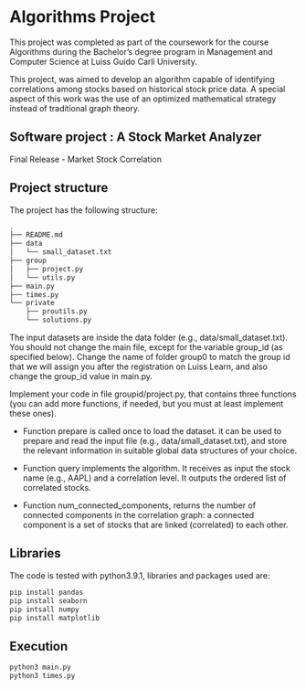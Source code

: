 # Algorithms Project

This project was completed as part of the coursework for the course Algorithms during the Bachelor’s degree program in Management and Computer Science at Luiss Guido Carli University.

This project, was aimed to develop an algorithm capable of identifying correlations among stocks based on historical stock price data. A special aspect of this work was the use of an optimized mathematical strategy instead of traditional graph theory.

## Software project : A Stock Market Analyzer 

Final Release - Market Stock Correlation

## Project structure 
The project has the following structure:
```bash
.
├── README.md
├── data
│   └── small_dataset.txt
├── group
│   ├── project.py
│   └── utils.py
├── main.py
├── times.py  
└── private
    ├── proutils.py
    └── solutions.py
```

The input datasets are inside the data folder (e.g., data/small_dataset.txt). You should not change the main file, except for the variable group_id (as specified below).
Change the name of folder group0 to match the group id that we will assign you after the
registration on Luiss Learn, and also change the group_id value in main.py.

Implement your code in file groupid/project.py, that contains three functions (you can add more functions, if needed, but you must at least implement these ones). 

- Function prepare is called once to load the dataset. it can be used to prepare and read the input file (e.g., data/small_dataset.txt), and store the relevant information in suitable global data structures of your choice. 

- Function query implements the algorithm. It receives as input the stock name (e.g., AAPL) and a correlation level. It outputs the ordered list of correlated stocks. 

- Function num_connected_components, returns the number of connected components in the correlation graph: a connected component is a set of stocks that are linked (correlated) to each other.   

## Libraries
The code is tested with python3.9.1, libraries and packages used are:

```bash
pip install pandas
pip install seaborn
pip intsall numpy
pip install matplotlib
```

## Execution

```bash
python3 main.py
python3 times.py
```


